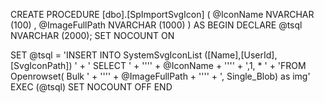 ﻿CREATE PROCEDURE [dbo].[SpImportSvgIcon] (
     @IconName NVARCHAR (100)
   , @ImageFullPath NVARCHAR (1000)
   )
AS
BEGIN
   DECLARE @tsql NVARCHAR (2000);
   SET NOCOUNT ON

   SET @tsql = 'INSERT INTO SystemSvgIconList ([Name],[UserId], [SvgIconPath]) ' +
               ' SELECT ' + '''' + @IconName + '''' + ',1, * ' + 
               'FROM Openrowset( Bulk ' + '''' + @ImageFullPath + '''' + ', Single_Blob) as img'
   EXEC (@tsql)
   SET NOCOUNT OFF
END
